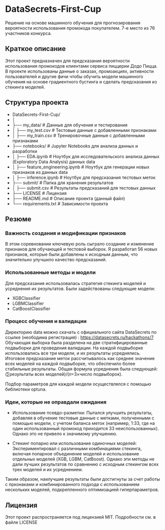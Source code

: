 # DataSecrets-First-Cup
Решение на основе машинного обучения для прогнозирования вероятности использования промокода покупателем. 7-е место из 76 участников конкурса.

## Краткое описание
Этот проект предназначен для предсказания вероятности использования промокодов клиентами сервиса пиццерии Додо Пицца. В проекте использованы данные о заказах, промоакциях, активности пользователей и другие фичи чтобы обучить модели машинного обучения на основе градиентного бустинга и сделать предсказания из стекинга моделей.

## Структура проекта
- DataSecrets-First-Cup/
- │
- ├── my_data/                         # Данные для обучения и тестирования
- │   ├── my_test.csv                  # Тестовые данные с добавленными признаками
- │   ├── my_train.csv                 # Тренировочные данные с добавленными признаками
- ├── notebooks/                       # Jupyter Notebooks для анализа данных и разработки
- │   ├── EDA.ipynb                    # Ноутбук для исследовательского анализа данных (Exploratory Data Analysis) данных data
- │   ├── feature_engineering.ipynb    # Ноутбук для генерации новых признаков из данных data
- │   ├── inference.ipynb              # Ноутбук для предсказания тестовых меток
- ├── submit/                          # Папка для хранения результатов
- │   ├── submit.csv                   # Результаты предсказаний для тестовых данных
- ├── LICENSE                          # Лицензия
- ├── README.md                        # Описание проекта (данный файл)
- └── requirements.txt                 # Зависимости проекта

## Резюме

### Важность создания и модификации признаков
В этом соревновании ключевую роль сыграло создание и изменение признаков для обучающей и тестовой выборок. Я разработал 56 новых признаков, которые были добавлены к исходным данным, что значительно улучшило качество предсказаний.

### Использованные методы и модели
Для предсказания использовалась стратегия стекинга моделей и усреднения их результатов. Были задействованы следующие модели:

- XGBClassifier
- LGBMClassifier
- CatBoostClassifier
  
### Процесс обучения и валидации
Директорию data можно скачать с официального сайта DataSecrets по ссылке (неободима регистрация) : https://datasecrets.ru/hackathons/7
Обучающая выборка была разделена на две стратифицированные подвыборки для проведения валидации. На каждой подвыборке использовались все три модели, и их результаты усреднялись. Итоговое предсказание меток рассчитывалось как среднее значение всех моделей на каждой подвыборке, что обеспечило более стабильные результаты. Общая формула усреднения была следующей: 
(∑результаты всех моделей)/(𝑛=3×число подвыборок).

Подбор параметров для каждой модели осуществлялся с помощью библиотеки optuna.

### Идеи, которые не оправдали ожидания
- Использование псевдо-разметки:
Пытался улучшить результаты, добавляя в обучение тестовые данные с метками, полученными с помощью модели, с учетом баланса меток (например, 1:33, где на один использованный промокод приходится 33 неиспользованных). Однако это не привело к значимому улучшению.

- Стекинг попарно или использование одиночных моделей:
Экспериментировал с различными комбинациями стекинга, включая попарное объединение моделей и использование отдельных моделей (XGB, LGBM, CatBoost). Однако эти методы не дали лучших результатов по сравнению с исходным стекингом всех трех моделей и их усреднением.


Таким образом, наилучшие результаты были достигнуты за счет работы с признаками и комбинированного подхода с использованием нескольких моделей, подкрепленного оптимизацией гиперпараметров.

## Лицензия
Этот проект распространяется под лицензией MIT. Подробности см. в файле LICENSE
